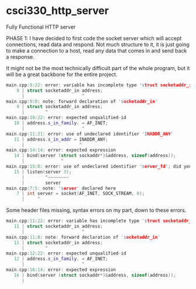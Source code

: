 # csci330_http_server
Fully Functional HTTP server

PHASE 1:
I have decided to first code the socket server which will accept connections, read data and respond. Not much structure to it, it is just going to make a connection to a host, read any data that comes in and send back a response.

It might not be the most technically difficult part of the whole program, but it will be a great backbone for the entire project.

```cpp
main.cpp:9:22: error: variable has incomplete type 'struct socketaddr_in'
    9 | struct socketaddr_in address;
      |                      ^
main.cpp:9:8: note: forward declaration of 'socketaddr_in'
    9 | struct socketaddr_in address;
      |        ^
main.cpp:10:22: error: expected unqualified-id
   10 | address.s_in_family. = AF_INET;
      |                      ^
main.cpp:11:21: error: use of undeclared identifier 'INADDR_ANY'
   11 | address.s_in_addr = INADDR_ANY;
      |                     ^
main.cpp:14:14: error: expected expression
   14 | bind(server (struct sockaddr*)&address, sizeof(address));
      |              ^
main.cpp:15:8: error: use of undeclared identifier 'server_fd'; did you mean 'server'?
   15 | listen(server 3);
      |        ^~~~~~~~~
      |        server
main.cpp:7:5: note: 'server' declared here
    7 | int server = socket(AF_INET, SOCK_STREAM, 0);
      |     ^
```
Some header files missing, syntax errors on my part, down to these errors.
```cpp
main.cpp:11:22: error: variable has incomplete type 'struct socketaddr_in'
   11 | struct socketaddr_in address;
      |                      ^
main.cpp:11:8: note: forward declaration of 'socketaddr_in'
   11 | struct socketaddr_in address;
      |        ^
main.cpp:12:22: error: expected unqualified-id
   12 | address.s_in_family. = AF_INET;
      |                      ^
main.cpp:16:14: error: expected expression
   16 | bind(server (struct sockaddr*)&address, sizeof(address));
      |
```

